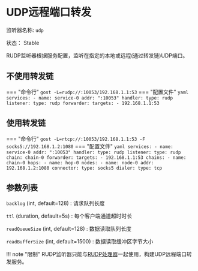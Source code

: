 # UDP远程端口转发

监听器名称: `udp`

状态： Stable

RUDP监听器根据服务配置，监听在指定的本地或远程(通过转发链)UDP端口。

## 不使用转发链

=== "命令行"
    ```
	gost -L=rudp://:10053/192.168.1.1:53
	```
=== "配置文件"
    ```yaml
	services:
	- name: service-0
	  addr: ":10053"
	  handler:
		type: rudp
	  listener:
		type: rudp
	  forwarder:
	    targets:
		- 192.168.1.1:53
	```

## 使用转发链

=== "命令行"
    ```
	gost -L=rtcp://:10053/192.168.1.1:53 -F socks5://192.168.1.2:1080
	```
=== "配置文件"
    ```yaml
	services:
	- name: service-0
	  addr: ":10053"
	  handler:
		type: rudp
	  listener:
		type: rudp
		chain: chain-0
	  forwarder:
	    targets:
		- 192.168.1.1:53
	chains:
	- name: chain-0
	  hops:
	  - name: hop-0
		nodes:
		- name: node-0
		  addr: 192.168.1.2:1080
		  connector:
			type: socks5
		  dialer:
			type: tcp
	```
	
## 参数列表

`backlog` (int, default=128)
:    请求队列长度

`ttl` (duration, default=5s)
:    每个客户端通道超时时长

`readQueueSize` (int, default=128)
:    数据读取队列长度

`readBufferSize` (int, default=1500)
:    数据读取缓冲区字节大小

!!! note "限制"
    RUDP监听器只能与[RUDP处理器](/components/handlers/rudp/)一起使用，构建UDP远程端口转发服务。
